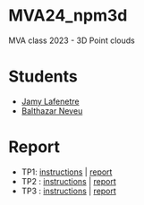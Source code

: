 # MVA24_npm3d
MVA class 2023 - 3D Point clouds


# Students
- [Jamy Lafenetre](https://github.com/Jamy-L)
- [Balthazar Neveu](https://github.com/balthazarneveu)

# Report
- TP1: [instructions](/TP1_Structures_Neighborhoods.pdf) | [report](/TP1_report.pdf)
- TP2 : [instructions](/TP2_Registration_ICP.pdf) | [report](/TP2_report.pdf)
- TP3 : [instructions](/TP3_Descriptors.pdf) | [report](/TP2_report.pdf)